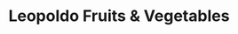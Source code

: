 ---
title: "Leopoldo Fruits & Vegetables"
url: /montreal/leopoldo-fruits-and-vegetables/
shop: farm
---